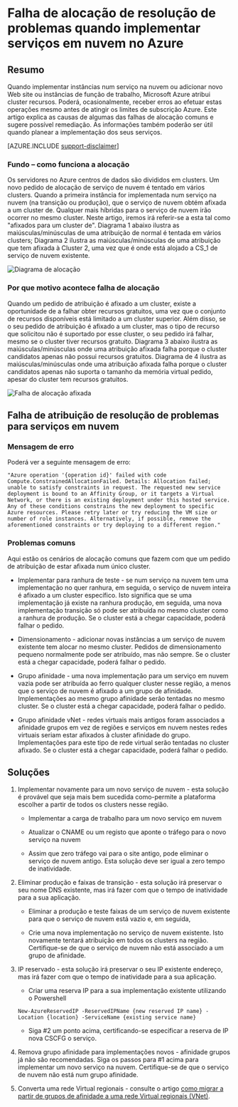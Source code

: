 <properties
    pageTitle="Resolução de problemas de falha de alocação de serviço em nuvem | Microsoft Azure"
    description="Falha de alocação de resolução de problemas quando implementar serviços em nuvem no Azure"
    services="azure-service-management, cloud-services"
    documentationCenter=""
    authors="simonxjx"
    manager="felixwu"
    editor=""
    tags="top-support-issue"/>

<tags
    ms.service="cloud-services"
    ms.workload="na"
    ms.tgt_pltfrm="ibiza"
    ms.devlang="na"
    ms.topic="article"
    ms.date="10/12/2016"
    ms.author="v-six"/>



# <a name="troubleshooting-allocation-failure-when-you-deploy-cloud-services-in-azure"></a>Falha de alocação de resolução de problemas quando implementar serviços em nuvem no Azure

## <a name="summary"></a>Resumo
Quando implementar instâncias num serviço na nuvem ou adicionar novo Web site ou instâncias de função de trabalho, Microsoft Azure atribui cluster recursos. Poderá, ocasionalmente, receber erros ao efetuar estas operações mesmo antes de atingir os limites de subscrição Azure. Este artigo explica as causas de algumas das falhas de alocação comuns e sugere possível remediação. As informações também poderão ser útil quando planear a implementação dos seus serviços.

[AZURE.INCLUDE [support-disclaimer](../../includes/support-disclaimer.md)]

### <a name="background--how-allocation-works"></a>Fundo – como funciona a alocação
Os servidores no Azure centros de dados são divididos em clusters. Um novo pedido de alocação de serviço de nuvem é tentado em vários clusters. Quando a primeira instância for implementada num serviço na nuvem (na transição ou produção), que o serviço de nuvem obtém afixada a um cluster de. Qualquer mais híbridas para o serviço de nuvem irão ocorrer no mesmo cluster. Neste artigo, iremos irá referir-se a esta tal como "afixados para um cluster de". Diagrama 1 abaixo ilustra as maiúsculas/minúsculas de uma atribuição de normal é tentada em vários clusters; Diagrama 2 ilustra as maiúsculas/minúsculas de uma atribuição que tem afixada à Cluster 2, uma vez que é onde está alojado a CS_1 de serviço de nuvem existente.

![Diagrama de alocação](./media/cloud-services-allocation-failure/Allocation1.png)

### <a name="why-allocation-failure-happens"></a>Por que motivo acontece falha de alocação
Quando um pedido de atribuição é afixado a um cluster, existe a oportunidade de a falhar obter recursos gratuitos, uma vez que o conjunto de recursos disponíveis está limitado a um cluster superior. Além disso, se o seu pedido de atribuição é afixado a um cluster, mas o tipo de recurso que solicitou não é suportado por esse cluster, o seu pedido irá falhar, mesmo se o cluster tiver recursos gratuito. Diagrama 3 abaixo ilustra as maiúsculas/minúsculas onde uma atribuição afixada falha porque o cluster candidatos apenas não possui recursos gratuitos. Diagrama de 4 ilustra as maiúsculas/minúsculas onde uma atribuição afixada falha porque o cluster candidatos apenas não suporta o tamanho da memória virtual pedido, apesar do cluster tem recursos gratuitos.

![Falha de alocação afixada](./media/cloud-services-allocation-failure/Allocation2.png)

## <a name="troubleshooting-allocation-failure-for-cloud-services"></a>Falha de atribuição de resolução de problemas para serviços em nuvem
### <a name="error-message"></a>Mensagem de erro
Poderá ver a seguinte mensagem de erro:

    "Azure operation '{operation id}' failed with code Compute.ConstrainedAllocationFailed. Details: Allocation failed; unable to satisfy constraints in request. The requested new service deployment is bound to an Affinity Group, or it targets a Virtual Network, or there is an existing deployment under this hosted service. Any of these conditions constrains the new deployment to specific Azure resources. Please retry later or try reducing the VM size or number of role instances. Alternatively, if possible, remove the aforementioned constraints or try deploying to a different region."

### <a name="common-issues"></a>Problemas comuns
Aqui estão os cenários de alocação comuns que fazem com que um pedido de atribuição de estar afixada num único cluster.

- Implementar para ranhura de teste - se num serviço na nuvem tem uma implementação no quer ranhura, em seguida, o serviço de nuvem inteira é afixado a um cluster específico.  Isto significa que se uma implementação já existe na ranhura produção, em seguida, uma nova implementação transição só pode ser atribuída no mesmo cluster como a ranhura de produção. Se o cluster está a chegar capacidade, poderá falhar o pedido.

- Dimensionamento - adicionar novas instâncias a um serviço de nuvem existente tem alocar no mesmo cluster.  Pedidos de dimensionamento pequeno normalmente pode ser atribuído, mas não sempre. Se o cluster está a chegar capacidade, poderá falhar o pedido.

- Grupo afinidade - uma nova implementação para um serviço em nuvem vazia pode ser atribuída ao ferro qualquer cluster nesse região, a menos que o serviço de nuvem é afixado a um grupo de afinidade. Implementações ao mesmo grupo afinidade serão tentadas no mesmo cluster. Se o cluster está a chegar capacidade, poderá falhar o pedido.

- Grupo afinidade vNet - redes virtuais mais antigos foram associados a afinidade grupos em vez de regiões e serviços em nuvem nestes redes virtuais seriam estar afixados à cluster afinidade do grupo. Implementações para este tipo de rede virtual serão tentadas no cluster afixado. Se o cluster está a chegar capacidade, poderá falhar o pedido.

## <a name="solutions"></a>Soluções

1. Implementar novamente para um novo serviço de nuvem - esta solução é provável que seja mais bem sucedida como-permite a plataforma escolher a partir de todos os clusters nesse região.

    - Implementar a carga de trabalho para um novo serviço em nuvem  

    - Atualizar o CNAME ou um registo que aponte o tráfego para o novo serviço na nuvem

    - Assim que zero tráfego vai para o site antigo, pode eliminar o serviço de nuvem antigo. Esta solução deve ser igual a zero tempo de inatividade.

2. Eliminar produção e faixas de transição - esta solução irá preservar o seu nome DNS existente, mas irá fazer com que o tempo de inatividade para a sua aplicação.

    - Eliminar a produção e teste faixas de um serviço de nuvem existente para que o serviço de nuvem está vazio e, em seguida,

    - Crie uma nova implementação no serviço de nuvem existente. Isto novamente tentará atribuição em todos os clusters na região. Certifique-se de que o serviço de nuvem não está associado a um grupo de afinidade.

3. IP reservado - esta solução irá preservar o seu IP existente endereço, mas irá fazer com que o tempo de inatividade para a sua aplicação.  

    - Criar uma reserva IP para a sua implementação existente utilizando o Powershell

    ```
    New-AzureReservedIP -ReservedIPName {new reserved IP name} -Location {location} -ServiceName {existing service name}
    ```

    - Siga #2 um ponto acima, certificando-se especificar a reserva de IP nova CSCFG o serviço.

4. Remova grupo afinidade para implementações novos - afinidade grupos já não são recomendadas. Siga os passos para #1 acima para implementar um novo serviço na nuvem. Certifique-se de que o serviço de nuvem não está num grupo afinidade.

5. Converta uma rede Virtual regionais - consulte o artigo [como migrar a partir de grupos de afinidade a uma rede Virtual regionais (VNet)](../virtual-network/virtual-networks-migrate-to-regional-vnet.md).
